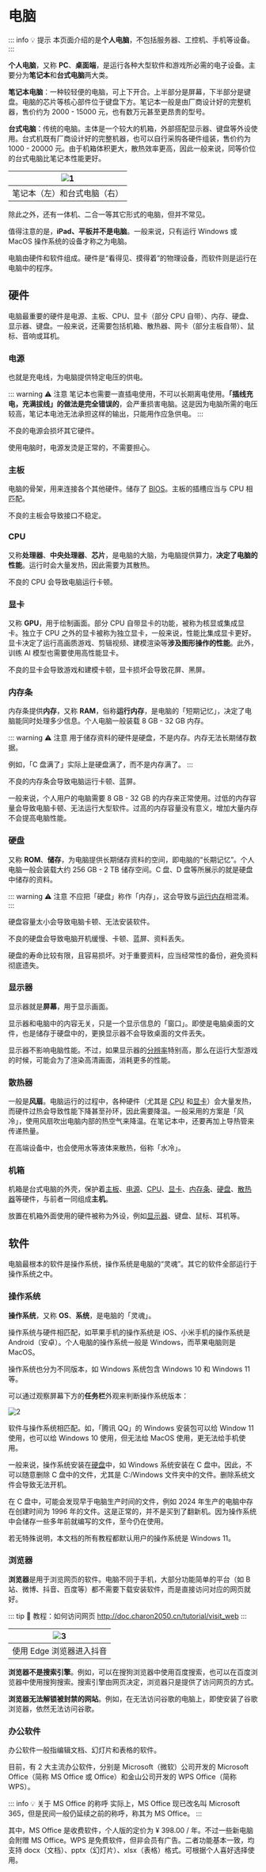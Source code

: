 # 电脑

::: info :bulb: 提示
本页面介绍的是**个人电脑**，不包括服务器、工控机、手机等设备。
:::

**个人电脑**，又称 **PC**、**桌面端**，是运行各种大型软件和游戏所必需的电子设备。主要分为**笔记本**和**台式电脑**两大类。

**笔记本电脑**：一种较轻便的电脑，可上下开合。上半部分是屏幕，下半部分是键盘。电脑的芯片等核心部件位于键盘下方。笔记本一般是由厂商设计好的完整机器，售价约为 2000 - 15000 元，也有数万元甚至更昂贵的型号。

**台式电脑**：传统的电脑。主体是一个较大的机箱，外部搭配显示器、键盘等外设使用。台式机既有厂商设计好的完整机器，也可以自行采购各硬件组装，售价约为 1000 - 20000 元。由于机箱体积更大，散热效率更高，因此一般来说，同等价位的台式电脑比笔记本性能更好。

| ![1](/pic/laptop_and_desktop.png) |
|:---------------------------------:|
| 笔记本（左）和台式电脑（右）                    |

除此之外，还有一体机、二合一等其它形式的电脑，但并不常见。

值得注意的是，**iPad、平板并不是电脑**。一般来说，只有运行 Windows 或 MacOS 操作系统的设备才称之为电脑。

电脑由硬件和软件组成。硬件是“看得见、摸得着”的物理设备，而软件则是运行在电脑中的程序。

## 硬件

电脑最重要的硬件是电源、主板、CPU、显卡（部分 CPU 自带）、内存、硬盘、显示器、键盘。一般来说，还需要包括机箱、散热器、网卡（部分主板自带）、鼠标、音响或耳机。

### 电源

也就是充电线，为电脑提供特定电压的供电。

::: warning :warning: 注意
笔记本也需要一直插电使用，不可以长期离电使用。**「插线充电，充满拔线」的做法是完全错误的**，会严重损害电脑。这是因为电脑所需的电压较高，笔记本电池无法承担这样的输出，只能用作应急供电。
:::

不良的电源会损坏其它硬件。

使用电脑时，电源发烫是正常的，不需要担心。

### 主板

电脑的骨架，用来连接各个其他硬件。储存了 [BIOS](/concept/bios)。主板的插槽应当与 CPU 相匹配。

不良的主板会导致接口不稳定。

### CPU

又称**处理器**、**中央处理器**、**芯片**，是电脑的大脑，为电脑提供算力，**决定了电脑的性能**。运行时会大量发热，因此需要为其散热。

不良的 CPU 会导致电脑运行卡顿。

### 显卡

又称 **GPU**，用于绘制画面。部分 CPU 自带显卡的功能，被称为核显或集成显卡。独立于 CPU 之外的显卡被称为独立显卡，一般来说，性能比集成显卡更好。显卡决定了运行高画质游戏、剪辑视频、建模渲染等**涉及图形操作的性能**。此外，训练 AI 模型也需要使用高性能显卡。

不良的显卡会导致游戏和建模卡顿，显卡损坏会导致花屏、黑屏。

### 内存条

内存条提供**内存**，又称 **RAM**，俗称**运行内存**，是电脑的「短期记忆」，决定了电脑能同时处理多少信息。个人电脑一般装载 8 GB - 32 GB 内存。

::: warning :warning: 注意
用于储存资料的硬件是硬盘，不是内存。内存无法长期储存数据。

例如，「C 盘满了」实际上是硬盘满了，而不是内存满了。
:::

不良的内存条会导致电脑运行卡顿、蓝屏。

一般来说，个人用户的电脑需要 8 GB - 32 GB 的内存来正常使用。过低的内存容量会导致电脑卡顿、无法运行大型软件。过高的内存容量没有意义，增加大量内存不会提高电脑性能。

### 硬盘

又称 **ROM**、**储存**，为电脑提供长期储存资料的空间，即电脑的“长期记忆”。个人电脑一般会装载大约 256 GB - 2 TB 储存空间。C 盘、D 盘等所展示的就是硬盘中储存的资料。

::: warning :warning: 注意
不应把「硬盘」称作「内存」，这会导致与[运行内存](#内存)相混淆。
:::

硬盘容量太小会导致电脑卡顿、无法安装软件。

不良的硬盘会导致电脑开机缓慢、卡顿、蓝屏、资料丢失。

硬盘的寿命比较有限，且容易损坏。对于重要资料，应当经常性的备份，避免资料彻底遗失。

### 显示器

显示器就是**屏幕**，用于显示画面。

显示器和电脑中的内容无关，只是一个显示信息的「窗口」。即使是电脑桌面的文件，也是储存于硬盘中的，更换显示器不会导致桌面的文件丢失。

显示器不影响电脑性能。不过，如果显示器的[分辨率](/concept/resolution)特别高，那么在运行大型游戏的时候，可能会为了渲染高清画面，消耗更多的性能。

### 散热器

一般是**风扇**。电脑运行的过程中，各种硬件（尤其是 [CPU](/concept/computer#CPU) 和[显卡](/concept/computer#显卡)）会大量发热，而硬件过热会导致性能下降甚至孙环，因此需要降温。一般采用的方案是「风冷」，使用风扇吹出电脑内部的热空气来降温。在笔记本中，还要再加上导热管来传递热量。

在高端设备中，也会使用水等液体来散热，俗称「水冷」。

### 机箱

机箱是台式电脑的外壳，保护着[主板](/concept/computer#主板)、[电源](/concept/computer#电源)、[CPU](/concept/computer#CPU)、[显卡](/concept/computer#显卡)、[内存条](/concept/computer#内存条)、[硬盘](/concept/computer#硬盘)、[散热器](/concept/computer#散热器)等硬件，与前者一同组成**主机**。

放置在机箱外面使用的硬件被称为外设，例如[显示器](/concept/computer#显示器)、键盘、鼠标、耳机等。

## 软件

电脑最根本的软件是操作系统，操作系统是电脑的“灵魂”。其它的软件全部运行于操作系统之中。

### 操作系统

**操作系统**，又称 **OS**、**系统**，是电脑的「灵魂」。

操作系统与硬件相匹配，如苹果手机的操作系统是 iOS、小米手机的操作系统是 Android（安卓）。个人电脑的操作系统一般是 Windows，而苹果电脑则是 MacOS。

操作系统也分为不同版本，如 Windows 系统包含 Windows 10 和 Windows 11 等。

可以通过观察屏幕下方的**任务栏**外观来判断操作系统版本：

![2](/pic/different_os_taskbar.png)

软件与操作系统相匹配。如，「腾讯 QQ」的 Windows 安装包可以给 Window 11 使用，也可以给 Windows 10 使用，但无法给 MacOS 使用，更无法给手机使用。

一般来说，操作系统安装在[硬盘](#硬盘)中，如 Windows 系统安装在 C 盘中。因此，不可以随意删除 C 盘中的文件，尤其是 C:/Windows 文件夹中的文件。删除系统文件会导致无法开机。

在 C 盘中，可能会发现早于电脑生产时间的文件，例如 2024 年生产的电脑中存在创建时间为 1996 年的文件。这是正常的，并不是买到了翻新机。因为操作系统中会储存一些多年前就编写的文件，至今仍在使用。

若无特殊说明，本文档的所有教程都默认用户的操作系统是 Windows 11。

### 浏览器

**浏览器**是用于浏览网页的软件。电脑不同于手机，大部分功能简单的平台（如 B 站、微博、抖音、百度等）都不需要下载安装软件，而是直接访问对应的网页就好。

::: tip :link: 教程：如何访问网页
http://doc.charon2050.cn/tutorial/visit_web
:::

| ![3](/pic/douyin_in_edge.png) |
|:-----------------------------:|
| 使用 Edge 浏览器进入抖音               |

**浏览器不是搜索引擎**。例如，可以在搜狗浏览器中使用百度搜索，也可以在百度浏览器中使用搜狗搜索。搜索引擎由网页决定，浏览器只是提供了访问网页的方式。

**浏览器无法解锁被封禁的网站**。例如，在无法访问谷歌的电脑上，即使安装了谷歌浏览器，依然无法访问谷歌。

### 办公软件

办公软件一般指编辑文档、幻灯片和表格的软件。

目前，有 2 大主流办公软件，分别是 Microsoft（微软）公司开发的 Microsoft Office（简称 MS Office 或 Office）和金山公司开发的 WPS Office（简称 WPS）。

::: info :bulb: 关于 MS Office 的称呼
实际上，MS Office 现已改名叫 Microsoft 365，但是民间一般仍延续之前的称呼，称其为 MS Office。
:::

其中，MS Office 是收费软件，个人版的定价为 ¥ 398.00 / 年。不过一些新电脑会附赠 MS Office。WPS 是免费软件，但非会员有广告。二者功能基本一致，均支持 docx（文档）、pptx（幻灯片）、xlsx（表格）格式。可根据个人喜好选择使用。
